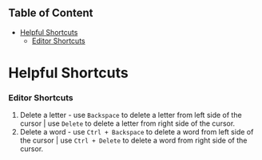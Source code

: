 ## Table of Content

- [Helpful Shortcuts](#helpful-shortcuts)
    - [Editor Shortcuts](#editor-shortcuts)

# Helpful Shortcuts

### Editor Shortcuts

1. Delete a letter - use ```Backspace``` to delete a letter from left side of the cursor | use ```Delete``` to delete a letter from right side of the cursor.
2. Delete a word - use ```Ctrl + Backspace``` to delete a word from left side of the cursor | use ```Ctrl + Delete``` to delete a word from right side of the cursor.
